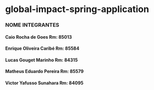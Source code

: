 # global-impact-spring-application
### NOME INTEGRANTES
#### Caio Rocha de Goes Rm: 85013

#### Enrique Oliveira Caribé Rm: 85584

#### Lucas Gouget Marinho Rm: 84315

#### Matheus Eduardo Pereira Rm: 85579

#### Victor Yafusso Sunahara    Rm: 84095
